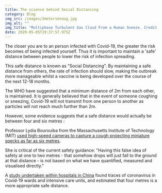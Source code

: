 ```yaml
---
title: The science behind Social Distancing
category: Blog
img_src: /images/2metersenoug.jpg
img_alt: ""
img_title: "Multiphase Turbulent Gas Cloud From a Human Sneeze. Credit: JAMA  (2020). DOI: 10.1001/jama.2020.4756"
date: 2020-05-05T19:37:57.975Z
---
```

The closer you are to an person infected with Covid-19, the greater the risk becomes of being infected yourself.  Thus it is important to maintain a 'safe' distance between people to lower the risk of infection spreading.  

This safe distance is known as "Social Distancing".  By maintaining a safe distance from others, the rate of infection should slow, making the outbreak more manageable whilst a vaccine is being developed over the course of the next 12-18 months.

The WHO have suggested that a minimum distance of 2m from each other, is maintained.  It is generally believed that in the event of someone coughing or sneezing, Covid-19 will not transmit from one person to another as particles will not reach much further than 2m.  

However, some evidence suggests that a safe distance would actually be between four and six metres :

Professor Lydia Bourouiba from the Massachusetts Institute of Technology (MIT) [used high-speed cameras to capture a cough projecting miniature specks as far as six metres](https://jamanetwork.com/journals/jama/fullarticle/2763852).

She is critical of the current safety guidance: "Having this false idea of safety at one to two metres - that somehow drops will just fall to the ground at that distance - is not based on what we have quantified, measured and visualised directly."

A [study undertaken within hospitals in China](https://wwwnc.cdc.gov/eid/article/26/7/20-0885_article) found traces of coronavirus in Covid-19 wards and intensive care units, and estimated that four metres is a more appropriate safe distance.
